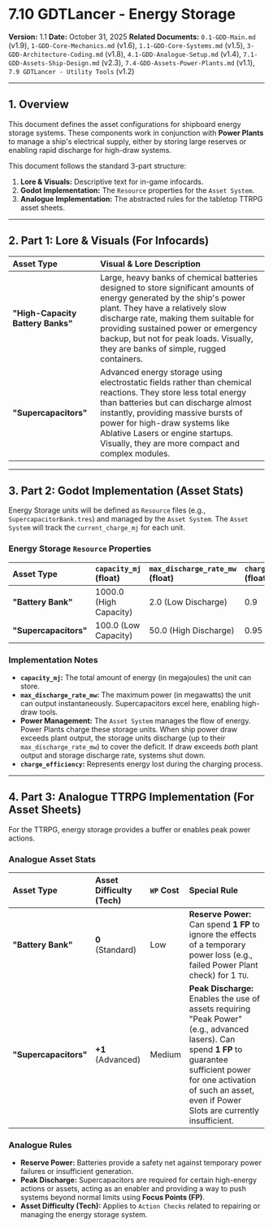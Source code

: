 # 7.10 GDTLancer - Energy Storage

**Version:** 1.1
**Date:** October 31, 2025
**Related Documents:** `0.1-GDD-Main.md` (v1.9), `1-GDD-Core-Mechanics.md` (v1.6), `1.1-GDD-Core-Systems.md` (v1.5), `3-GDD-Architecture-Coding.md` (v1.8), `4.1-GDD-Analogue-Setup.md` (v1.4), `7.1-GDD-Assets-Ship-Design.md` (v2.3), `7.4-GDD-Assets-Power-Plants.md` (v1.1), `7.9 GDTLancer - Utility Tools` (v1.2)

---

## 1. Overview

This document defines the asset configurations for shipboard energy storage systems. These components work in conjunction with **Power Plants** to manage a ship's electrical supply, either by storing large reserves or enabling rapid discharge for high-draw systems.

This document follows the standard 3-part structure:
1.  **Lore & Visuals:** Descriptive text for in-game infocards.
2.  **Godot Implementation:** The `Resource` properties for the `Asset System`.
3.  **Analogue Implementation:** The abstracted rules for the tabletop TTRPG asset sheets.

---

## 2. Part 1: Lore & Visuals (For Infocards)

| Asset Type | Visual & Lore Description |
| :--- | :--- |
| **"High-Capacity Battery Banks"** | Large, heavy banks of chemical batteries designed to store significant amounts of energy generated by the ship's power plant. They have a relatively slow discharge rate, making them suitable for providing sustained power or emergency backup, but not for peak loads. Visually, they are banks of simple, rugged containers. |
| **"Supercapacitors"** | Advanced energy storage using electrostatic fields rather than chemical reactions. They store less total energy than batteries but can discharge almost instantly, providing massive bursts of power for high-draw systems like Ablative Lasers or engine startups. Visually, they are more compact and complex modules. |

---

## 3. Part 2: Godot Implementation (Asset Stats)

Energy Storage units will be defined as `Resource` files (e.g., `SupercapacitorBank.tres`) and managed by the `Asset System`. The `Asset System` will track the `current_charge_mj` for each unit.

### Energy Storage `Resource` Properties

| Asset Type | `capacity_mj` (float) | `max_discharge_rate_mw` (float) | `charge_efficiency` (float) |
| :--- | :--- | :--- | :--- |
| **"Battery Bank"** | 1000.0 (High Capacity) | 2.0 (Low Discharge) | 0.9 |
| **"Supercapacitors"** | 100.0 (Low Capacity) | 50.0 (High Discharge) | 0.95 |

### Implementation Notes

* **`capacity_mj`:** The total amount of energy (in megajoules) the unit can store.
* **`max_discharge_rate_mw`:** The maximum power (in megawatts) the unit can output instantaneously. Supercapacitors excel here, enabling high-draw tools.
* **Power Management:** The `Asset System` manages the flow of energy. Power Plants charge these storage units. When ship power draw exceeds plant output, the storage units discharge (up to their `max_discharge_rate_mw`) to cover the deficit. If draw exceeds *both* plant output and storage discharge rate, systems shut down.
* **`charge_efficiency`:** Represents energy lost during the charging process.

---

## 4. Part 3: Analogue TTRPG Implementation (For Asset Sheets)

For the TTRPG, energy storage provides a buffer or enables peak power actions.

### Analogue Asset Stats

| Asset Type | Asset Difficulty (Tech) | `WP` Cost | Special Rule |
| :--- | :--- | :--- | :--- |
| **"Battery Bank"** | **0** (Standard) | Low | **Reserve Power:** Can spend **1 FP** to ignore the effects of a temporary power loss (e.g., failed Power Plant check) for 1 `TU`. |
| **"Supercapacitors"** | **+1** (Advanced) | Medium | **Peak Discharge:** Enables the use of assets requiring "Peak Power" (e.g., advanced lasers). Can spend **1 FP** to guarantee sufficient power for one activation of such an asset, even if Power Slots are currently insufficient. |

### Analogue Rules

* **Reserve Power:** Batteries provide a safety net against temporary power failures or insufficient generation.
* **Peak Discharge:** Supercapacitors are required for certain high-energy actions or assets, acting as an enabler and providing a way to push systems beyond normal limits using **Focus Points (FP)**.
* **Asset Difficulty (Tech):** Applies to `Action Checks` related to repairing or managing the energy storage system.
